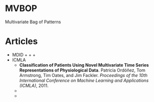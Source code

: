 MVBOP
=====

Multivariate Bag of Patterns


Articles
========

+ MDID
	+ 
	+ 
	+ 
+ ICMLA
	+ **Classification of Patients Using Novel Multivariate Time Series Representations of Physiological Data**.	Patricia Ordóñez, Tom Armstrong, Tim Oates, and Jim Fackler.	_Proceedings of the 10th International Conference on Machine Learning and Applications (ICMLA)_,	2011.
	+ 
	+ 
